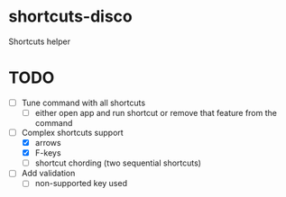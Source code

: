 # shortcuts-disco
Shortcuts helper

# TODO
- [ ] Tune command with all shortcuts
    - [ ] either open app and run shortcut or remove that feature from the command
- [ ] Complex shortcuts support
    - [x] arrows
    - [x] F-keys
    - [ ] shortcut chording (two sequential shortcuts)
- [ ]  Add validation
    - [ ] non-supported key used